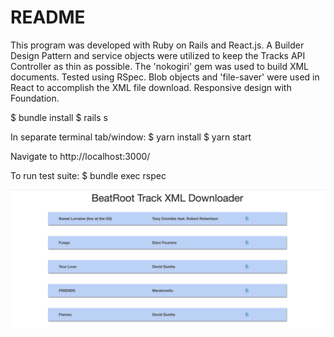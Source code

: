 # README
This program was developed with Ruby on Rails and React.js. A Builder Design
Pattern and service objects were utilized to keep the Tracks API Controller as thin as possible. The 'nokogiri' gem was used to build XML documents. Tested using RSpec.
Blob objects and 'file-saver' were used in React to accomplish the XML file
download. Responsive design with Foundation.

$ bundle install
$ rails s

In separate terminal tab/window:
$ yarn install
$ yarn start

Navigate to http://localhost:3000/

To run test suite: $ bundle exec rspec

![Alt text](./app/assets/images/screenshot.jpg?raw=true)
